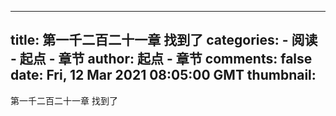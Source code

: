 
---
title: 第一千二百二十一章 找到了
categories: 
    - 阅读
    - 起点 - 章节
author: 起点 - 章节
comments: false
date: Fri, 12 Mar 2021 08:05:00 GMT
thumbnail: 
---

<div>   
第一千二百二十一章 找到了  
</div>
            